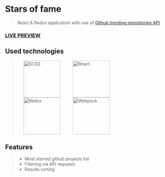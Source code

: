 # Stars of fame
> React & Redux application with use of [Github trending repositories API](https://github.com/huchenme/github-trending-api)

### [LIVE PREVIEW](https://emzawadzki.github.io/stars-of-fame/)

## Used technologies
> <img style="margin: 0 20px" alt="SCSS" src="https://seeklogo.com/images/S/sass-logo-E41E7734A8-seeklogo.com.png" height="120"/><img style="margin: 0 20px" alt="React" src="https://seeklogo.com/images/R/react-logo-7B3CE81517-seeklogo.com.png" height="120"/><img style="margin: 0 20px" alt="Redux" src="https://seeklogo.com/images/R/redux-logo-9CA6836C12-seeklogo.com.png" height="120"/><img style="margin: 0 20px" alt="Webpack" src="https://seeklogo.com/images/W/webpack-logo-9E66EE203A-seeklogo.com.png" height="120"/>

## Features
> * Most starred github projects list
> * Filtering via API requests
> * Results sorting